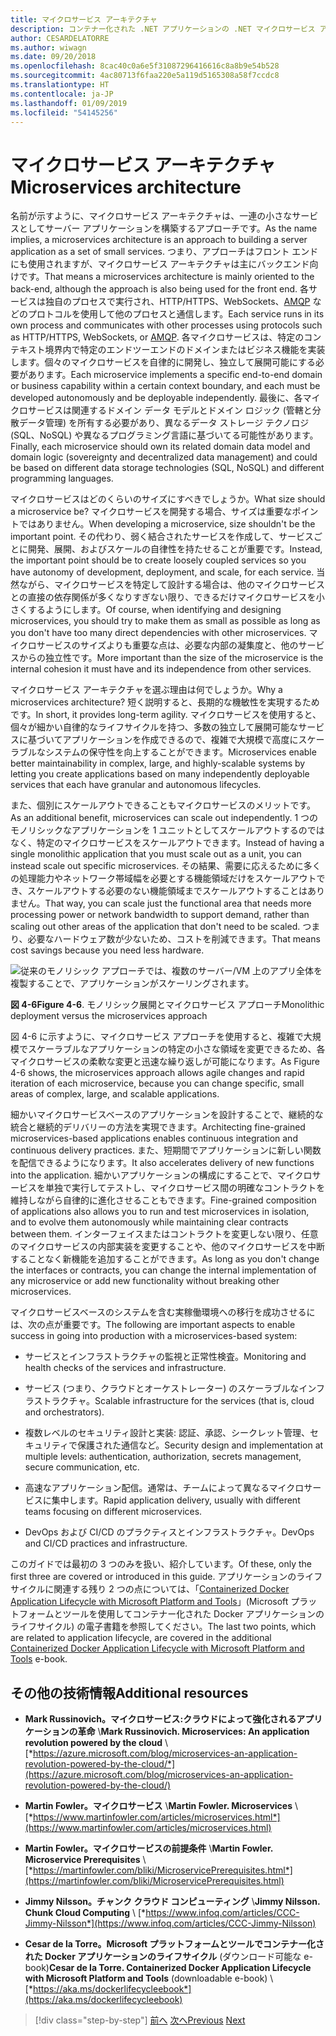 ```yaml
---
title: マイクロサービス アーキテクチャ
description: コンテナー化された .NET アプリケーションの .NET マイクロサービス アーキテクチャ | マイクロサービス アーキテクチャの 30.000 フィート ビュー
author: CESARDELATORRE
ms.author: wiwagn
ms.date: 09/20/2018
ms.openlocfilehash: 8cac40c0a6e5f31087296416616c8a8b9e54b528
ms.sourcegitcommit: 4ac80713f6faa220e5a119d5165308a58f7ccdc8
ms.translationtype: HT
ms.contentlocale: ja-JP
ms.lasthandoff: 01/09/2019
ms.locfileid: "54145256"
---
```

# <a name="microservices-architecture"></a><span data-ttu-id="c0528-103">マイクロサービス アーキテクチャ</span><span class="sxs-lookup"><span data-stu-id="c0528-103">Microservices architecture</span></span>

<span data-ttu-id="c0528-104">名前が示すように、マイクロサービス アーキテクチャは、一連の小さなサービスとしてサーバー アプリケーションを構築するアプローチです。</span><span class="sxs-lookup"><span data-stu-id="c0528-104">As the name implies, a microservices architecture is an approach to building a server application as a set of small services.</span></span> <span data-ttu-id="c0528-105">つまり、アプローチはフロント エンドにも使用されますが、マイクロサービス アーキテクチャは主にバックエンド向けです。</span><span class="sxs-lookup"><span data-stu-id="c0528-105">That means a microservices architecture is mainly oriented to the back-end, although the approach is also being used for the front end.</span></span> <span data-ttu-id="c0528-106">各サービスは独自のプロセスで実行され、HTTP/HTTPS、WebSockets、[AMQP](https://en.wikipedia.org/wiki/Advanced_Message_Queuing_Protocol) などのプロトコルを使用して他のプロセスと通信します。</span><span class="sxs-lookup"><span data-stu-id="c0528-106">Each service runs in its own process and communicates with other processes using protocols such as HTTP/HTTPS, WebSockets, or [AMQP](https://en.wikipedia.org/wiki/Advanced_Message_Queuing_Protocol).</span></span> <span data-ttu-id="c0528-107">各マイクロサービスは、特定のコンテキスト境界内で特定のエンドツーエンドのドメインまたはビジネス機能を実装します。個々のマイクロサービスを自律的に開発し、独立して展開可能にする必要があります。</span><span class="sxs-lookup"><span data-stu-id="c0528-107">Each microservice implements a specific end-to-end domain or business capability within a certain context boundary, and each must be developed autonomously and be deployable independently.</span></span> <span data-ttu-id="c0528-108">最後に、各マイクロサービスは関連するドメイン データ モデルとドメイン ロジック (管轄と分散データ管理) を所有する必要があり、異なるデータ ストレージ テクノロジ (SQL、NoSQL) や異なるプログラミング言語に基づいてる可能性があります。</span><span class="sxs-lookup"><span data-stu-id="c0528-108">Finally, each microservice should own its related domain data model and domain logic (sovereignty and decentralized data management) and could be based on different data storage technologies (SQL, NoSQL) and different programming languages.</span></span>

<span data-ttu-id="c0528-109">マイクロサービスはどのくらいのサイズにすべきでしょうか。</span><span class="sxs-lookup"><span data-stu-id="c0528-109">What size should a microservice be?</span></span> <span data-ttu-id="c0528-110">マイクロサービスを開発する場合、サイズは重要なポイントではありません。</span><span class="sxs-lookup"><span data-stu-id="c0528-110">When developing a microservice, size shouldn't be the important point.</span></span> <span data-ttu-id="c0528-111">その代わり、弱く結合されたサービスを作成して、サービスごとに開発、展開、およびスケールの自律性を持たせることが重要です。</span><span class="sxs-lookup"><span data-stu-id="c0528-111">Instead, the important point should be to create loosely coupled services so you have autonomy of development, deployment, and scale, for each service.</span></span> <span data-ttu-id="c0528-112">当然ながら、マイクロサービスを特定して設計する場合は、他のマイクロサービスとの直接の依存関係が多くなりすぎない限り、できるだけマイクロサービスを小さくするようにします。</span><span class="sxs-lookup"><span data-stu-id="c0528-112">Of course, when identifying and designing microservices, you should try to make them as small as possible as long as you don't have too many direct dependencies with other microservices.</span></span> <span data-ttu-id="c0528-113">マイクロサービスのサイズよりも重要な点は、必要な内部の凝集度と、他のサービスからの独立性です。</span><span class="sxs-lookup"><span data-stu-id="c0528-113">More important than the size of the microservice is the internal cohesion it must have and its independence from other services.</span></span>

<span data-ttu-id="c0528-114">マイクロサービス アーキテクチャを選ぶ理由は何でしょうか。</span><span class="sxs-lookup"><span data-stu-id="c0528-114">Why a microservices architecture?</span></span> <span data-ttu-id="c0528-115">短く説明すると、長期的な機敏性を実現するためです。</span><span class="sxs-lookup"><span data-stu-id="c0528-115">In short, it provides long-term agility.</span></span> <span data-ttu-id="c0528-116">マイクロサービスを使用すると、個々が細かい自律的なライフサイクルを持つ、多数の独立して展開可能なサービスに基づいてアプリケーションを作成できるので、複雑で大規模で高度にスケーラブルなシステムの保守性を向上することができます。</span><span class="sxs-lookup"><span data-stu-id="c0528-116">Microservices enable better maintainability in complex, large, and highly-scalable systems by letting you create applications based on many independently deployable services that each have granular and autonomous lifecycles.</span></span>

<span data-ttu-id="c0528-117">また、個別にスケールアウトできることもマイクロサービスのメリットです。</span><span class="sxs-lookup"><span data-stu-id="c0528-117">As an additional benefit, microservices can scale out independently.</span></span> <span data-ttu-id="c0528-118">1 つのモノリシックなアプリケーションを 1 ユニットとしてスケールアウトするのではなく、特定のマイクロサービスをスケールアウトできます。</span><span class="sxs-lookup"><span data-stu-id="c0528-118">Instead of having a single monolithic application that you must scale out as a unit, you can instead scale out specific microservices.</span></span> <span data-ttu-id="c0528-119">その結果、需要に応えるために多くの処理能力やネットワーク帯域幅を必要とする機能領域だけをスケールアウトでき、スケールアウトする必要のない機能領域までスケールアウトすることはありません。</span><span class="sxs-lookup"><span data-stu-id="c0528-119">That way, you can scale just the functional area that needs more processing power or network bandwidth to support demand, rather than scaling out other areas of the application that don't need to be scaled.</span></span> <span data-ttu-id="c0528-120">つまり、必要なハードウェア数が少ないため、コストを削減できます。</span><span class="sxs-lookup"><span data-stu-id="c0528-120">That means cost savings because you need less hardware.</span></span>

![従来のモノリシック アプローチでは、複数のサーバー/VM 上のアプリ全体を複製することで、アプリケーションがスケーリングされます。](./media/image6.png)

<span data-ttu-id="c0528-123">**図 4-6**</span><span class="sxs-lookup"><span data-stu-id="c0528-123">**Figure 4-6**.</span></span> <span data-ttu-id="c0528-124">モノリシック展開とマイクロサービス アプローチ</span><span class="sxs-lookup"><span data-stu-id="c0528-124">Monolithic deployment versus the microservices approach</span></span>

<span data-ttu-id="c0528-125">図 4-6 に示すように、マイクロサービス アプローチを使用すると、複雑で大規模でスケーラブルなアプリケーションの特定の小さな領域を変更できるため、各マイクロサービスの柔軟な変更と迅速な繰り返しが可能になります。</span><span class="sxs-lookup"><span data-stu-id="c0528-125">As Figure 4-6 shows, the microservices approach allows agile changes and rapid iteration of each microservice, because you can change specific, small areas of complex, large, and scalable applications.</span></span>

<span data-ttu-id="c0528-126">細かいマイクロサービスベースのアプリケーションを設計することで、継続的な統合と継続的デリバリーの方法を実現できます。</span><span class="sxs-lookup"><span data-stu-id="c0528-126">Architecting fine-grained microservices-based applications enables continuous integration and continuous delivery practices.</span></span> <span data-ttu-id="c0528-127">また、短期間でアプリケーションに新しい関数を配信できるようになります。</span><span class="sxs-lookup"><span data-stu-id="c0528-127">It also accelerates delivery of new functions into the application.</span></span> <span data-ttu-id="c0528-128">細かいアプリケーションの構成にすることで、マイクロサービスを単独で実行してテストし、マイクロサービス間の明確なコントラクトを維持しながら自律的に進化させることもできます。</span><span class="sxs-lookup"><span data-stu-id="c0528-128">Fine-grained composition of applications also allows you to run and test microservices in isolation, and to evolve them autonomously while maintaining clear contracts between them.</span></span> <span data-ttu-id="c0528-129">インターフェイスまたはコントラクトを変更しない限り、任意のマイクロサービスの内部実装を変更することや、他のマイクロサービスを中断することなく新機能を追加することができます。</span><span class="sxs-lookup"><span data-stu-id="c0528-129">As long as you don't change the interfaces or contracts, you can change the internal implementation of any microservice or add new functionality without breaking other microservices.</span></span>

<span data-ttu-id="c0528-130">マイクロサービスベースのシステムを含む実稼働環境への移行を成功させるには、次の点が重要です。</span><span class="sxs-lookup"><span data-stu-id="c0528-130">The following are important aspects to enable success in going into production with a microservices-based system:</span></span>

- <span data-ttu-id="c0528-131">サービスとインフラストラクチャの監視と正常性検査。</span><span class="sxs-lookup"><span data-stu-id="c0528-131">Monitoring and health checks of the services and infrastructure.</span></span>

- <span data-ttu-id="c0528-132">サービス (つまり、クラウドとオーケストレーター) のスケーラブルなインフラストラクチャ。</span><span class="sxs-lookup"><span data-stu-id="c0528-132">Scalable infrastructure for the services (that is, cloud and orchestrators).</span></span>

- <span data-ttu-id="c0528-133">複数レベルのセキュリティ設計と実装: 認証、承認、シークレット管理、セキュリティで保護された通信など。</span><span class="sxs-lookup"><span data-stu-id="c0528-133">Security design and implementation at multiple levels: authentication, authorization, secrets management, secure communication, etc.</span></span>

- <span data-ttu-id="c0528-134">高速なアプリケーション配信。通常は、チームによって異なるマイクロサービスに集中します。</span><span class="sxs-lookup"><span data-stu-id="c0528-134">Rapid application delivery, usually with different teams focusing on different microservices.</span></span>

- <span data-ttu-id="c0528-135">DevOps および CI/CD のプラクティスとインフラストラクチャ。</span><span class="sxs-lookup"><span data-stu-id="c0528-135">DevOps and CI/CD practices and infrastructure.</span></span>

<span data-ttu-id="c0528-136">このガイドでは最初の 3 つのみを扱い、紹介しています。</span><span class="sxs-lookup"><span data-stu-id="c0528-136">Of these, only the first three are covered or introduced in this guide.</span></span> <span data-ttu-id="c0528-137">アプリケーションのライフサイクルに関連する残り 2 つの点については、「[Containerized Docker Application Lifecycle with Microsoft Platform and Tools](https://aka.ms/dockerlifecycleebook)」(Microsoft プラットフォームとツールを使用してコンテナー化された Docker アプリケーションのライフサイクル) の電子書籍を参照してください。</span><span class="sxs-lookup"><span data-stu-id="c0528-137">The last two points, which are related to application lifecycle, are covered in the additional [Containerized Docker Application Lifecycle with Microsoft Platform and Tools](https://aka.ms/dockerlifecycleebook) e-book.</span></span>

## <a name="additional-resources"></a><span data-ttu-id="c0528-138">その他の技術情報</span><span class="sxs-lookup"><span data-stu-id="c0528-138">Additional resources</span></span>

- <span data-ttu-id="c0528-139">**Mark Russinovich。マイクロサービス:クラウドによって強化されるアプリケーションの革命** \\</span><span class="sxs-lookup"><span data-stu-id="c0528-139">**Mark Russinovich. Microservices: An application revolution powered by the cloud** \\</span></span>
  [*https://azure.microsoft.com/blog/microservices-an-application-revolution-powered-by-the-cloud/*](https://azure.microsoft.com/blog/microservices-an-application-revolution-powered-by-the-cloud/)

- <span data-ttu-id="c0528-140">**Martin Fowler。マイクロサービス** \\</span><span class="sxs-lookup"><span data-stu-id="c0528-140">**Martin Fowler. Microservices** \\</span></span>
  [*https://www.martinfowler.com/articles/microservices.html*](https://www.martinfowler.com/articles/microservices.html)

- <span data-ttu-id="c0528-141">**Martin Fowler。マイクロサービスの前提条件** \\</span><span class="sxs-lookup"><span data-stu-id="c0528-141">**Martin Fowler. Microservice Prerequisites** \\</span></span>
  [*https://martinfowler.com/bliki/MicroservicePrerequisites.html*](https://martinfowler.com/bliki/MicroservicePrerequisites.html)

- <span data-ttu-id="c0528-142">**Jimmy Nilsson。チャンク クラウド コンピューティング** \\</span><span class="sxs-lookup"><span data-stu-id="c0528-142">**Jimmy Nilsson. Chunk Cloud Computing** \\</span></span>
  [*https://www.infoq.com/articles/CCC-Jimmy-Nilsson*](https://www.infoq.com/articles/CCC-Jimmy-Nilsson)

- <span data-ttu-id="c0528-143">**Cesar de la Torre。Microsoft プラットフォームとツールでコンテナー化された Docker アプリケーションのライフサイクル** (ダウンロード可能な e-book)</span><span class="sxs-lookup"><span data-stu-id="c0528-143">**Cesar de la Torre. Containerized Docker Application Lifecycle with Microsoft Platform and Tools** (downloadable e-book) \\</span></span>
  [*https://aka.ms/dockerlifecycleebook*](https://aka.ms/dockerlifecycleebook)

>[!div class="step-by-step"]
><span data-ttu-id="c0528-144">[前へ](service-oriented-architecture.md)
>[次へ](data-sovereignty-per-microservice.md)</span><span class="sxs-lookup"><span data-stu-id="c0528-144">[Previous](service-oriented-architecture.md)
[Next](data-sovereignty-per-microservice.md)</span></span>
